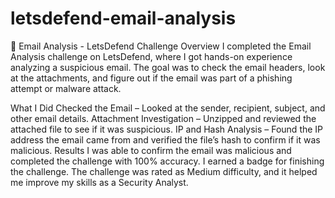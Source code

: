 # letsdefend-email-analysis
📧 Email Analysis - LetsDefend Challenge
Overview
I completed the Email Analysis challenge on LetsDefend, where I got hands-on experience analyzing a suspicious email. The goal was to check the email headers, look at the attachments, and figure out if the email was part of a phishing attempt or malware attack.

What I Did
Checked the Email – Looked at the sender, recipient, subject, and other email details.
Attachment Investigation – Unzipped and reviewed the attached file to see if it was suspicious.
IP and Hash Analysis – Found the IP address the email came from and verified the file’s hash to confirm if it was malicious.
Results
I was able to confirm the email was malicious and completed the challenge with 100% accuracy.
I earned a badge for finishing the challenge.
The challenge was rated as Medium difficulty, and it helped me improve my skills as a Security Analyst.
